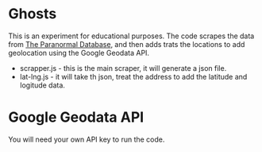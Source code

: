 # Ghosts
This is an experiment for educational purposes. The code scrapes the data from [The Paranormal Database](https://www.paranormaldatabase.com/), and then adds trats the locations to add geolocation using the Google Geodata API.

- scrapper.js - this is the main scraper, it will generate a json file.
- lat-lng.js - it will take th json, treat the address to add the latitude and logitude data.

# Google Geodata API
You will need your own API key to run the code.